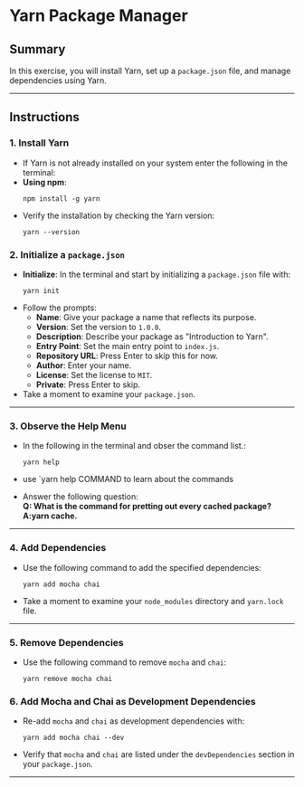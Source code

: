 # Yarn Package Manager

## **Summary**

In this exercise, you will install Yarn, set up a `package.json` file, and manage dependencies using Yarn.

---

## **Instructions**

### **1. Install Yarn**

- If Yarn is not already installed on your system enter the following in the terminal:
- **Using npm**:
  ```
  npm install -g yarn
  ```
- Verify the installation by checking the Yarn version:
  ```
  yarn --version
  ```

### **2. Initialize a `package.json`**

- **Initialize**: In the terminal and start by initializing a `package.json` file with:
  ```
  yarn init
  ```
- Follow the prompts:
  - **Name**: Give your package a name that reflects its purpose.
  - **Version**: Set the version to `1.0.0`.
  - **Description**: Describe your package as "Introduction to Yarn".
  - **Entry Point**: Set the main entry point to `index.js`.
  - **Repository URL**: Press Enter to skip this for now.
  - **Author**: Enter your name.
  - **License**: Set the license to `MIT`.
  - **Private**: Press Enter to skip.
- Take a moment to examine your `package.json`.

---

### **3. Observe the Help Menu**

- In the following in the terminal and obser the command list.:
  ```
  yarn help
  ```
- use `yarn help COMMAND <command name> to learn about the commands

- Answer the following question:  
  **Q: What is the command for pretting out every cached package?**
  **A:yarn cache.**

---

### **4. Add Dependencies**

- Use the following command to add the specified dependencies:
  ```
  yarn add mocha chai
  ```
- Take a moment to examine your `node_modules` directory and `yarn.lock` file.

---

### **5. Remove Dependencies**

- Use the following command to remove `mocha` and `chai`:
  ```
  yarn remove mocha chai
  ```

### **6. Add Mocha and Chai as Development Dependencies**

- Re-add `mocha` and `chai` as development dependencies with:
  ```
  yarn add mocha chai --dev
  ```
- Verify that `mocha` and `chai` are listed under the `devDependencies` section in your `package.json`.

---
